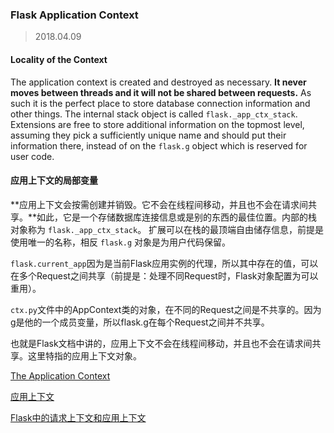 ### Flask Application Context

> 2018.04.09

#### Locality of the Context

The application context is created and destroyed as necessary. **It never moves between threads and it will not be shared between requests.** As such it is the perfect place to store database connection information and other things. The internal stack object is called `flask._app_ctx_stack`. Extensions are free to store additional information on the topmost level, assuming they pick a sufficiently unique name and should put their information there, instead of on the `flask.g` object which is reserved for user code.


#### 应用上下文的局部变量

**应用上下文会按需创建并销毁。它不会在线程间移动，并且也不会在请求间共享。**如此，它是一个存储数据库连接信息或是别的东西的最佳位置。内部的栈对象称为 `flask._app_ctx_stack`。 扩展可以在栈的最顶端自由储存信息，前提是使用唯一的名称，相反 `flask.g` 对象是为用户代码保留。


`flask.current_app`因为是当前Flask应用实例的代理，所以其中存在的值，可以在多个Request之间共享（前提是：处理不同Request时，Flask对象配置为可以重用）。


`ctx.py`文件中的AppContext类的对象，在不同的Request之间是不共享的。因为g是他的一个成员变量，所以flask.g在每个Request之间并不共享。

也就是Flask文档中讲的，应用上下文不会在线程间移动，并且也不会在请求间共享。这里特指的应用上下文对象。


[The Application Context](http://flask.pocoo.org/docs/0.12/appcontext/)

[应用上下文](http://www.pythondoc.com/flask/appcontext.html)

[Flask中的请求上下文和应用上下文](http://python.jobbole.com/87680/)